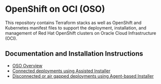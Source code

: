 # OpenShift on OCI (OSO)

This repository contains Terraform stacks as well as OpenShift and Kubernetes manifest files to support the deployment, installation, and management of Red Hat OpenShift clusters on Oracle Cloud Infrastructure (OCI).

## Documentation and Installation Instructions

- [OSO Overview](https://docs.oracle.com/en-us/iaas/Content/openshift-on-oci/overview.htm)
- [Connected deployments using Assisted Installer](https://docs.openshift.com/container-platform/latest/installing/installing_oci/installing-oci-assisted-installer.html)
- [Disconnected or air gapped deployments using Agent-based Installer](https://docs.openshift.com/container-platform/latest/installing/installing_oci/installing-oci-agent-based-installer.html)
